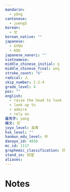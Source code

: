 ```yaml
---
mandarin:
  - yǎng
cantonese:
  - joeng5
korean:
  - 앙
korean_native: ""
japanese:
  - GYOU
  - KOU
japanese_nanori: ""
vietnamese:
middle_chinese_initial: ŋ
middle_chinese_final: ɨɐŋ
stroke_count: "6"
radical: 人
skip_number: 1-2-4
grade_level: 4
pos: ""
english:
  - raise the head to look
  - look up to
  - admire
  - rely on
羅馬字: yang
韓文: 양
joyo_level: 高等
hsk_level: ""
hanmun_edu_level: 中
danayo_id: 4010
mc_id: 1117
graphemic_classification: 卬
stand_in: 仰望
aliases:
---
```


# Notes
